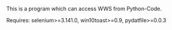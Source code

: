 This is a program which can access WWS from Python-Code.

Requires: selenium>=3.141.0, win10toast>=0.9, pydatfile>=0.0.3
